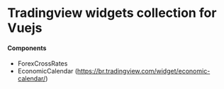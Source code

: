 # Tradingview widgets collection for Vuejs

#### Components

- ForexCrossRates
- EconomicCalendar (https://br.tradingview.com/widget/economic-calendar/)
